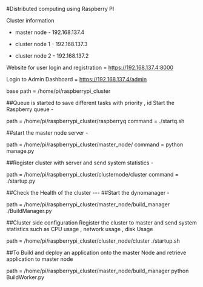 #Distributed computing using Raspberry PI

Cluster information

* master node - 192.168.137.4

* cluster node 1 - 192.168.137.3

* cluster node 2 - 192.168.137.2

Website for user login and registration = https://192.168.137.4:8000

Login to Admin Dashboard = https://192.168.137.4/admin

base path = /home/pi/raspberrypi_cluster

##Queue is started to save different tasks with priority , id 
Start the Raspberry queue -

path = /home/pi/raspberrypi_cluster/raspberryq
command = ./startq.sh

##start the master node server -

path = /home/pi/raspberrypi_cluster/master_node/
command = python manage.py

##Register cluster with server and send system statistics -

path = /home/pi/raspberrypi_cluster/clusternode/cluster
command = ./startup.py

##Check the Health of the cluster ---
##Start the dynomanager -

path = /home/pi/raspberrypi_cluster/master_node/build_manager
./BuildManager.py

##Cluster side configuration 
Register the cluster to master and send system statistics such as CPU usage , network usage , disk Usage 

path = /home/pi/raspberrypi_cluster/cluster_node/cluster
./startup.sh

##To Build and deploy an application onto the master Node and retrieve application to master node

path = /home/pi/raspberrypi_cluster/master_node/build_manager
python BuildWorker.py





